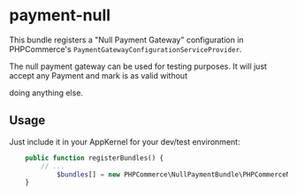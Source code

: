 # payment-null

This bundle registers a "Null Payment Gateway" configuration in PHPCommerce's `PaymentGatewayConfigurationServiceProvider`.

The null payment gateway can be used for testing purposes. It will just accept any Payment and mark is as valid without

doing anything else.

## Usage

Just include it in your AppKernel for your dev/test environment:

```php
    public function registerBundles() {
        // ...
            $bundles[] = new PHPCommerce\NullPaymentBundle\PHPCommerceNullPaymentBundle();
    }
```